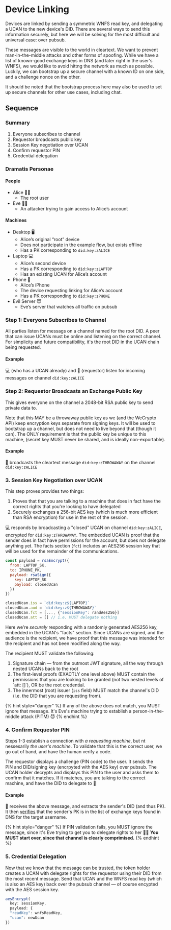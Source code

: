 # Device Linking

Devices are linked by sending a symmetric WNFS read key, and delegating a UCAN to the new device's DID. There are several ways to send this information securely, but here we will be solving for the most difficult and universal case: over pubsub.

These messages are visible to the world in cleartext. We want to prevent man-in-the-middle attacks and other forms of spoofing. While we have a list of known-good exchange keys in DNS \(and later right in the user's WNFS\), we would like to avoid hittng the network as much as possible. Luckily, we can bootstrap up a secure channel with a known ID on one side, and a challenge nonce on the other.

It should be noted that the bootstrap process here may also be used to set up secure channels for other use cases, including chat.

## Sequence

### Summary

1. Everyone subscribes to channel
2. Requestor broadcasts public key
3. Session Key negotiation over UCAN
4. Confirm requestor PIN
5. Credential delegation

### Dramatis Personae

#### People

* Alice 👩‍💻
  * The root user
* Eve 🦹‍♀️
  * An attacker trying to gain access to Alice’s account

#### Machines

* Desktop 🖥
  * Alice’s original “root” device
  * Does not participate in the example flow, but exists offline
  * Has a PK corresponding to `did:key:zALICE`
* Laptop 💻
  * Alice’s second device
  * Has a PK corresponding to `did:key:zLAPTOP`
  * Has an existing UCAN for Alice’s account
* Phone 📱
  * Alice’s iPhone
  * The device requesting linking for Alice’s account
  * Has a PK corresponding to `did:key:zPHONE`
* Evil Server 😈
  * Eve’s server that watches all traffic on pubsub

### **Step 1: Everyone Subscribes to Channel**

All parties listen for messags on a channel named for the root DID. A peer that can issue UCANs must be online and listening on the correct channel. For simplicity and future compatibility, it's the root DID in the UCAN chain being requested.

#### Example

💻 \(who has a UCAN already\) and 📱 \(requestor\) listen for incoming messages on channel `did:key:zALICE`

### **Step 2: Requestor Broadcasts an Exchange Public Key**

This gives everyone on the channel a 2048-bit RSA public key to send private data to.

Note that this MAY be a throwaway public key as we \(and the WeCrypto API\) keep encryption keys separate from signing keys. It will be used to bootstrap up a channel, but does not need to live beyond that \(though it can\). The ONLY requirement is that the public key be unique to this machine, \(secret key MUST never be shared, and is ideally non-exportable\).

#### Example

📱 broadcasts the cleartext message `did:key:zTHROWAWAY` on the channel `did:key:zALICE`

### **3. Session Key Negotiation over UCAN**

This step proves provides two things:

1. Proves that that you are talking to a machine that does in fact have the correct rights that you're looking to have delegated
2. Securely exchanges a 256-bit AES key \(which is much more efficient than RSA encryption\) for use in the rest of the session.

💻 responds by broadcasting a "closed" UCAN on channel `did:key:zALICE`, encrypted for `did:key:zTHROWAWAY`. The embedded UCAN is proof that the sender does in fact have permissions for the account, but does not delegate anything yet. The facts section \(`fct`\) includes an AES256 session key that will be used for the remainder of the communications.

```javascript
const payload = rsaEncrypt({
  from: LAPTOP_SK,
  to: IPHONE_PK, 
  payload: rsaSign({
    key: LAPTOP_SK
    payload: closedUcan
  })
})

closedUcan.iss = `did:key:z${LAPTOP}`
closedUcan.aud = `did:key:z${THROWAWAY}`
closedUcan.fct = [..., {"sessionKey": randAes256}]
closedUcan.att = [] // i.e. MUST delegate nothing
```

Here we're _securely_ responding with a randomly generated AES256 key, embedded in the UCAN's "facts" section. Since UCANs are signed, and the audience is the recipient, we have proof that this message was intended for the recipient and has not been modified along the way.

The recipient MUST validate the following:

1. Signature chain — from the outmost JWT signature, all the way through nested UCANs back to the root
2. The first-level proofs \(EXACTLY one level above\) MUST contain the permissions that you are looking to be granted \(not two nested levels of \`att: \[\]\`\), OR be the root credential.
3. The innermost \(root\) issuer \(`iss` field\) MUST match the channel's DID \(i.e. the DID that you are requesting from\).

{% hint style="danger" %}
If any of the above does not match, you MUST ignore that message. It's Eve's machine trying to establish a person-in-the-middle attack \(PITM\) 😈
{% endhint %}

### **4. Confirm Requestor PIN**

Steps 1-3 establish a connection with _a requesting machine_, but nt nessesarily _the user's machine_. To validate that this is the correct user, we go out of band, and have the human verify a code.

The requestor displays a challenge \(PIN code\) to the user. It sends the PIN and DID/signing key \(encrpyted with the AES key\) over pubsub. The UCAN holder decrypts and displays this PIN to the user and asks them to confirm that it matches. If it matches, you are talking to the correct machine, and have the DID to delegate to 🎉

#### Example

📱 receives the above message, and extracts the sender's DID \(and thus PK\). It then [verifies](https://developer.mozilla.org/en-US/docs/Web/API/SubtleCrypto/verify) that the sender's PK is in the list of exchange keys found in DNS for the target username.

{% hint style="danger" %}
If PIN validation fails, you MUST ignore the message, since it's Eve trying to get you to delegate rights to her 🦹‍♀️ **You MUST start over, since that channel is clearly comprimised.**
{% endhint %}

### **5. Credential Delegation**

Now that we know that the message can be trusted, the token holder creates a UCAN with delegate rights for the requestor using their DID from the most recent message. Send that UCAN and the WNFS read key \(which is also an AES key\) back over the pubsub channel — of course encypted with the AES session key.

```javascript
aesEncrypt(
  key: sessionKey,
  payload: {
  "readKey": wnfsReadKey,
  "ucan": newUcan
})
```

